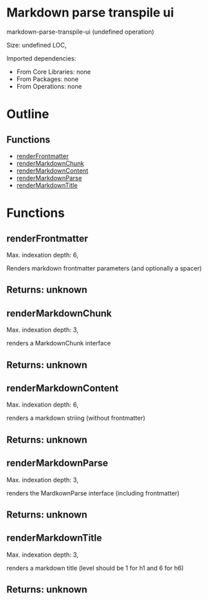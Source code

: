 # Markdown parse transpile ui

markdown-parse-transpile-ui (undefined operation)

Size: undefined LOC, 
 
Imported dependencies:

- From Core Libraries: none
- From Packages: none
- From Operations: none

# Outline

## Functions

- [renderFrontmatter](#renderFrontmatter)
- [renderMarkdownChunk](#renderMarkdownChunk)
- [renderMarkdownContent](#renderMarkdownContent)
- [renderMarkdownParse](#renderMarkdownParse)
- [renderMarkdownTitle](#renderMarkdownTitle)



# Functions

## renderFrontmatter

Max. indexation depth: 6, 

Renders markdown frontmatter parameters (and optionally a spacer)

## Returns: unknown

## renderMarkdownChunk

Max. indexation depth: 3, 

renders a MarkdownChunk interface

## Returns: unknown

## renderMarkdownContent

Max. indexation depth: 6, 

renders a markdown striing (without frontmatter)

## Returns: unknown

## renderMarkdownParse

Max. indexation depth: 3, 

renders the MardkownParse interface (including frontmatter)

## Returns: unknown

## renderMarkdownTitle

Max. indexation depth: 3, 

renders a markdown title (level should be 1 for h1 and 6 for h6)

## Returns: unknown

